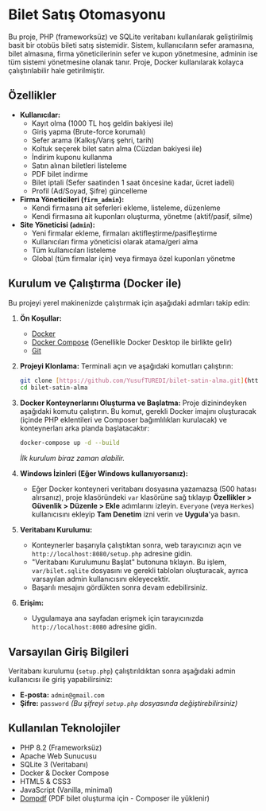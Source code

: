 # Bilet Satış Otomasyonu

Bu proje, PHP (frameworksüz) ve SQLite veritabanı kullanılarak geliştirilmiş basit bir otobüs bileti satış sistemidir. Sistem, kullanıcıların sefer aramasına, bilet almasına, firma yöneticilerinin sefer ve kupon yönetmesine, adminin ise tüm sistemi yönetmesine olanak tanır. Proje, Docker kullanılarak kolayca çalıştırılabilir hale getirilmiştir.

## Özellikler

* **Kullanıcılar:**
    * Kayıt olma (1000 TL hoş geldin bakiyesi ile)
    * Giriş yapma (Brute-force korumalı)
    * Sefer arama (Kalkış/Varış şehri, tarih)
    * Koltuk seçerek bilet satın alma (Cüzdan bakiyesi ile)
    * İndirim kuponu kullanma
    * Satın alınan biletleri listeleme
    * PDF bilet indirme
    * Bilet iptali (Sefer saatinden 1 saat öncesine kadar, ücret iadeli)
    * Profil (Ad/Soyad, Şifre) güncelleme
* **Firma Yöneticileri (`firm_admin`):**
    * Kendi firmasına ait seferleri ekleme, listeleme, düzenleme
    * Kendi firmasına ait kuponları oluşturma, yönetme (aktif/pasif, silme)
* **Site Yöneticisi (`admin`):**
    * Yeni firmalar ekleme, firmaları aktifleştirme/pasifleştirme
    * Kullanıcıları firma yöneticisi olarak atama/geri alma
    * Tüm kullanıcıları listeleme
    * Global (tüm firmalar için) veya firmaya özel kuponları yönetme

## Kurulum ve Çalıştırma (Docker ile)

Bu projeyi yerel makinenizde çalıştırmak için aşağıdaki adımları takip edin:

1.  **Ön Koşullar:**
    * [Docker](https://www.docker.com/get-started)
    * [Docker Compose](https://docs.docker.com/compose/install/) (Genellikle Docker Desktop ile birlikte gelir)
    * [Git](https://git-scm.com/downloads)

2.  **Projeyi Klonlama:**
    Terminali açın ve aşağıdaki komutları çalıştırın:
    ```bash
    git clone [https://github.com/YusufTUREDI/bilet-satin-alma.git](https://github.com/YusufTUREDI/bilet-satin-alma.git)
    cd bilet-satin-alma
    ```

3.  **Docker Konteynerlarını Oluşturma ve Başlatma:**
    Proje dizinindeyken aşağıdaki komutu çalıştırın. Bu komut, gerekli Docker imajını oluşturacak (içinde PHP eklentileri ve Composer bağımlılıkları kurulacak) ve konteynerları arka planda başlatacaktır:
    ```bash
    docker-compose up -d --build
    ```
    *İlk kurulum biraz zaman alabilir.*

4.  **Windows İzinleri (Eğer Windows kullanıyorsanız):**
    * Eğer Docker konteyneri veritabanı dosyasına yazamazsa (500 hatası alırsanız), proje klasöründeki `var` klasörüne sağ tıklayıp **Özellikler > Güvenlik > Düzenle > Ekle** adımlarını izleyin. `Everyone` (veya `Herkes`) kullanıcısını ekleyip **Tam Denetim** izni verin ve **Uygula**'ya basın.

5.  **Veritabanı Kurulumu:**
    * Konteynerler başarıyla çalıştıktan sonra, web tarayıcınızı açın ve `http://localhost:8080/setup.php` adresine gidin.
    * "Veritabanı Kurulumunu Başlat" butonuna tıklayın. Bu işlem, `var/bilet.sqlite` dosyasını ve gerekli tabloları oluşturacak, ayrıca varsayılan admin kullanıcısını ekleyecektir.
    * Başarılı mesajını gördükten sonra devam edebilirsiniz.

6.  **Erişim:**
    * Uygulamaya ana sayfadan erişmek için tarayıcınızda `http://localhost:8080` adresine gidin.

## Varsayılan Giriş Bilgileri

Veritabanı kurulumu (`setup.php`) çalıştırıldıktan sonra aşağıdaki admin kullanıcısı ile giriş yapabilirsiniz:

* **E-posta:** `admin@gmail.com`
* **Şifre:** `password` *(Bu şifreyi `setup.php` dosyasında değiştirebilirsiniz)*

## Kullanılan Teknolojiler

* PHP 8.2 (Frameworksüz)
* Apache Web Sunucusu
* SQLite 3 (Veritabanı)
* Docker & Docker Compose
* HTML5 & CSS3
* JavaScript (Vanilla, minimal)
* [Dompdf](https://github.com/dompdf/dompdf) (PDF bilet oluşturma için - Composer ile yüklenir)